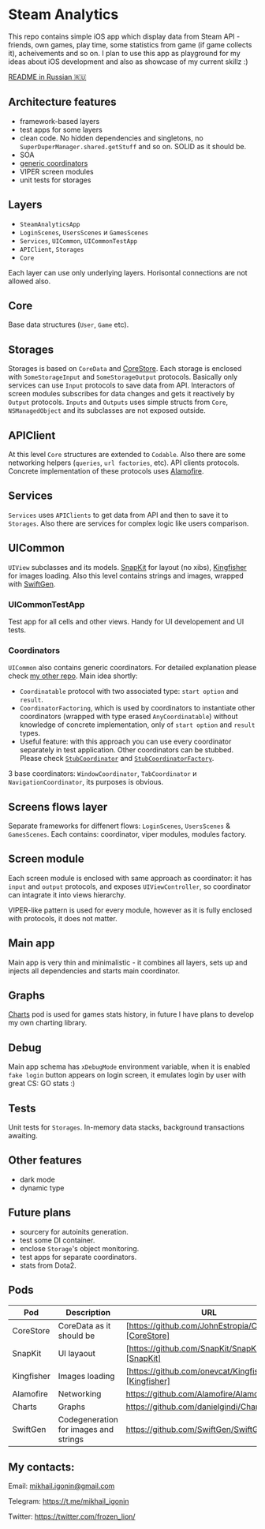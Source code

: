 # Steam Analytics
This repo contains simple iOS app which display data from Steam API - friends, own games, play time, some statistics from game (if game collects it), acheivements and so on.
I plan to use this app as playground for my ideas about iOS development and also as showcase of my current skillz :)

[README in Russian 🇷🇺](https://github.com/migonin/SteamAnalytics/blob/master/README_ru.md)

## Architecture features
- framework-based layers
- test apps for some layers
- clean code. No hidden dependencies and singletons, no `SuperDuperManager.shared.getStuff` and so on. SOLID as it should be.
- SOA
- [generic coordinators](https://github.com/migonin/AnyCoordinatable)
- VIPER screen modules
- unit tests for storages

## Layers
- `SteamAnalyticsApp`
- `LoginScenes`, `UsersScenes` и `GamesScenes`
- `Services`, `UICommon`, `UICommonTestApp`
- `APIClient`, `Storages`
- `Core`

Each layer can use only underlying layers. Horisontal connections are not allowed also.

## Core
Base data structures (`User`, `Game` etc).

## Storages
Storages is based on `CoreData` and [CoreStore][CoreStore]. 
Each storage is enclosed with `SomeStorageInput` and `SomeStorageOutput` protocols. Basically only services can use `Input` protocols to save data from API. Interactors of screen modules subscribes for data changes and gets it reactively by `Output` protocols. `Inputs` and `Outputs` uses simple structs from `Core`, `NSManagedObject` and its subclasses are not exposed outside.

## APIClient
At this level `Core` structures are extended to `Codable`. Also there are some networking helpers (`queries`, `url factories`, etc). API clients protocols. Concrete implementation of these protocols uses [Alamofire].

## Services
`Services` uses `APIClients` to get data from API and then to save it to `Storages`. Also there are services for complex logic like users comparison.

## UICommon
`UIView` subclasses and its models. [SnapKit] for layout (no xibs), [Kingfisher] for images loading. Also this level contains strings and images, wrapped with [SwiftGen].

### UICommonTestApp
Test app for all cells and other views. Handy for UI developement and UI tests.

### Coordinators
`UICommon` also contains generic coordinators. For detailed explanation please check [my other repo](https://github.com/migonin/AnyCoordinatable). Main idea shortly:
- `Coordinatable` protocol with two associated type: `start option` and `result`. 
- `CoordinatorFactoring`, which is used by coordinators to instantiate other coordinators (wrapped with type erased `AnyCoordinatable`) without knowledge of concrete implementation, only of `start option` and `result` types.
- Useful feature: with this approach you can use every coordinator separately in test application. Other coordinators can be stubbed. Please check [`StubCoordinator`](https://github.com/migonin/SteamAnalytics/blob/master/UICommon/Main/Coordinators/Abstractions/StubCoordinators/StubCoordinator.swift) and [`StubCoordinatorFactory`](https://github.com/migonin/SteamAnalytics/blob/master/UICommon/Main/Coordinators/Abstractions/StubCoordinators/StubCoordinatorFactory.swift).

3 base coordinators: `WindowCoordinator`, `TabCoordinator` и `NavigationCoordinator`, its purposes is obvious.

## Screens flows layer
Separate frameworks for diffenert flows: `LoginScenes`, `UsersScenes` & `GamesScenes`. Each contains: coordinator, viper modules, modules factory.

## Screen module
Each screen module is enclosed with same approach as coordinator: it has `input` and `output` protocols, and exposes `UIViewController`, so coordinator can intagrate it into views hierarchy. 

VIPER-like pattern is used for every module, however as it is fully enclosed with protocols, it does not matter.

## Main app
Main app is very thin and minimalistic - it combines all layers, sets up and injects all dependencies and starts main coordinator.  

## Graphs
[Charts] pod is used for games stats history, in future I have plans to develop my own charting library.

## Debug
Main app schema has `xDebugMode` environment variable, when it is enabled  `fake login` button appears on login screen, it emulates login by user with great CS: GO stats :)

## Tests
Unit tests for `Storages`. In-memory data stacks, background transactions awaiting.

## Other features
- dark mode
- dynamic type

## Future plans
- sourcery for autoinits generation.
- test some DI container.
- enclose `Storage`'s object monitoring.
- test apps for separate coordinators.
- stats from Dota2.

## Pods

| Pod | Description | URL |
| ------ | ------ | ------ |
| CoreStore | CoreData as it should be | [https://github.com/JohnEstropia/CoreStore][CoreStore] |
| SnapKit | UI layaout | [https://github.com/SnapKit/SnapKit][SnapKit] |
| Kingfisher | Images loading | [https://github.com/onevcat/Kingfisher][Kingfisher] |
| Alamofire | Networking | https://github.com/Alamofire/Alamofire |
| Charts | Graphs | https://github.com/danielgindi/Charts |
| SwiftGen | Codegeneration for images and strings | https://github.com/SwiftGen/SwiftGen |

## My contacts:
Email: mikhail.igonin@gmail.com

Telegram: https://t.me/mikhail_igonin

Twitter: https://twitter.com/frozen_lion/

   [Alamofire]: <https://github.com/Alamofire/Alamofire>
   [CoreStore]: <https://github.com/JohnEstropia/CoreStore>
   [SnapKit]: <https://github.com/SnapKit/SnapKit>
   [Kingfisher]: <https://github.com/onevcat/Kingfisher>
   [Charts]: <https://github.com/danielgindi/Charts>
   [SwiftGen]: <https://github.com/SwiftGen/SwiftGen>
